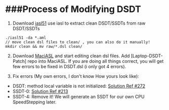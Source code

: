 ###Process of Modifying DSDT
==========

1. Download [iasl51](https://bitbucket.org/RehabMan/acpica/downloads) use iasl to extract clean DSDT/SSDTs from raw DSDT/SSDTs
```
./iasl51 -da *.aml
// move clean dsl files to clean/ , you can also do it manually!
mkdir clean && mv raw/*.dsl clean/
```
2. Download [MaciASL](https://bitbucket.org/RehabMan/os-x-maciasl-patchmatic/downloads) and start editing clean dsl files. Add [Laptop-DSDT-Patch] repo into MaciASL. If you are doing all things correct, you will get few errors to be fixed in DSDT.dsl (i only got 4 errors).

3. Fix errors (My own errors, I don't know How yours look like): 
  - DSDT: method local variable is not initialized: [Solution Ref #272](http://www.tonymacx86.com/threads/guide-patching-laptop-dsdt-ssdts.152573/page-28#post-1036066)
  - SSDT-0: [Solution Ref #213](http://www.insanelymac.com/forum/topic/290687-wip-hp-envy-17t-j000-quad-haswell-1085109x1010x1011x/?p=1975006)
  - SSDT-4: Remove it! We will generate an SSDT for our own CPU SpeedStepping later.